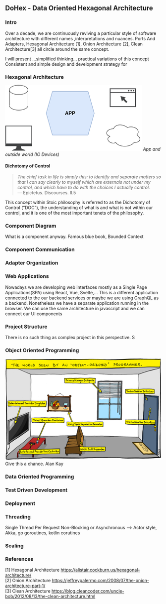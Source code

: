 ## DoHex - Data Oriented Hexagonal Architecture 

### Intro

Over a decade, we are continuously reviving a particular style of software architecture with different names ,interpretations and nuances. Ports And Adapters, Hexagonal Architecture [1], Onion Architecture [2], Clean Architecture[3] all circle around the same concept.  
 
I will present ...simplified thinking... practical variations of this concept
Consistent and simple design and development strategy for 
 
### Hexagonal Architecture
![Hex1](https://raw.githubusercontent.com/alicemunsal/dohex/master/diagrams/1.drawio.png)
*App and outside world (IO Devices)*

#### Dichotomy of Control

> *The chief task in life is simply this: to identify and separate matters so that I can say clearly to myself which are externals not under my control, and which have to do with the choices I actually control.*  
> — Epictetus. Discourses. II.5  

This concept within Stoic philosophy is referred to as the Dichotomy of Control (“DOC”), the understanding of what is and what is not within our control, and it is one of the most important tenets of the philosophy. 

### Component Diagram 

What is a component anyway. 
Famous blue book, Bounded Context

### Component Communication

### Adapter Organization

### Web Applications

Nowadays we are developing web interfaces mostly as a Single Page Applications(SPA) using React, Vue, Svelte,... This is a different application connected to the our backend services or maybe we are using GraphQL as a backend. Nonetheless we have a separate application running in the browser. We can use the same architecture in javascript and we can connect our UI components 

### Project Structure
There is no such thing as complex project in this perspective. S

### Object Oriented Programming
![OO Programmer](https://raw.githubusercontent.com/alicemunsal/dohex/master/diagrams/ooprogrammer.png)
Give this a chance.
Alan Kay 

### Data Oriented Programming

### Test Driven Development

### Deployment


### Threading
Single Thread Per Request
Non-Blocking or Asynchronous  --> Actor style, Akka, go goroutines, kotlin corutines

### Scaling

### References
[1] Hexagonal Architecture https://alistair.cockburn.us/hexagonal-architecture/  
[2] Onion Architecture https://jeffreypalermo.com/2008/07/the-onion-architecture-part-1/  
[3] Clean Architecture https://blog.cleancoder.com/uncle-bob/2012/08/13/the-clean-architecture.html  
<!--stackedit_data:
eyJoaXN0b3J5IjpbMTkxMjcyMDg2OSw0MTAwMzA2MDksLTEzNT
YzMTcyNDcsLTc4NjI4Mjc5LDE2OTA2NTA1NDgsLTM1Mjg4Mjgz
NywtMTY1NzIwNTU1LC02NzIyMjI3MDQsMzYyOTA0Njk2LDQ4Mj
MyMDE0NiwtOTI0NzMzNDYwLDk1NzI0MzMxMyw1MTA4MDgzNCwt
NDQyNzM0NDc2LC0xMDE1Njk5NDk1LDg0OTIwNzQxOSwtMTQyND
YxMjg5OCwyMTEwNzE3ODM0LDY2Njc0Mzk0OCwzMzcxMzk0NzVd
fQ==
-->
